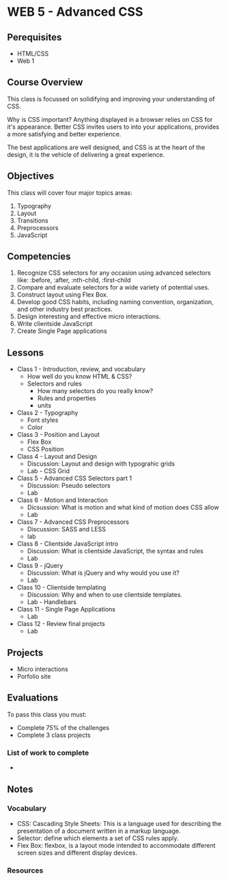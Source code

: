 # WEB 5 - Advanced CSS

## Perequisites 

- HTML/CSS
- Web 1

## Course Overview

This class is focussed on solidifying and improving your 
understanding of CSS.

Why is CSS important? Anything displayed in a browser relies
on CSS for it's appearance. Better CSS invites users to 
into your applications, provides a more satisfying and 
better experience. 

The best applications are well designed, and CSS is at the 
heart of the design, it is the vehicle of delivering a
great experience. 

## Objectives 

This class will cover four major topics areas: 

1. Typography
1. Layout
1. Transitions
1. Preprocessors
1. JavaScript 

## Competencies 

1. Recognize CSS selectors for any occasion using advanced selectors like: :before, :after, :nth-child, :first-child
1. Compare and evaluate selectors for a wide variety of 
potential uses.
1. Construct layout using Flex Box.
1. Develop good CSS habits, including naming convention, organization, and other industry best practices.
1. Design interesting and effective micro interactions.
1. Write clientside JavaScript
1. Create Single Page applications

## Lessons

- Class 1 - Introduction, review, and vocabulary
  - How well do you know HTML & CSS?
  - Selectors and rules
    - How many selectors do you really know? 
    - Rules and properties
    - units
- Class 2 - Typography 
  - Font styles 
  - Color 
- Class 3 - Position and Layout
  - Flex Box
  - CSS Position
- Class 4 - Layout and Design 
  - Discussion: Layout and design with typograhic grids
  - Lab - CSS Grid
- Class 5 - Advanced CSS Selectors part 1
  - Discussion: Pseudo selectors
  - Lab 
- Class 6 - Motion and Interaction
  - Dicsussion: What is motion and what kind of motion does CSS allow
  - Lab
- Class 7 - Advanced CSS Preprocessors
  - Discussion: SASS and LESS
  - lab
- Class 8 - Clientside JavaScript intro
  - Discussion: What is clientside JavaScript, the syntax and rules
  - Lab
- Class 9 - jQuery 
  - Discussion: What is jQuery and why would you use it? 
  - Lab
- Class 10 - Clientside templating
  - Discussion: Why and when to use clientside templates. 
  - Lab - Handlebars
- Class 11 - Single Page Applications
  - Lab
- Class 12 - Review final projects 
  - Lab

## Projects 

- Micro interactions
- Porfolio site

## Evaluations

To pass this class you must:

- Complete 75% of the challenges
- Complete 3 class projects 

### List of work to complete

- 

## Notes 



### Vocabulary

- CSS: Cascading Style Sheets: This is a language 
used for describing the presentation of a document 
written in a markup language.
- Selector: define which elements a set of CSS rules 
apply.
- Flex Box: flexbox, is a layout mode intended to 
accommodate different screen sizes and different 
display devices.

### Resources


